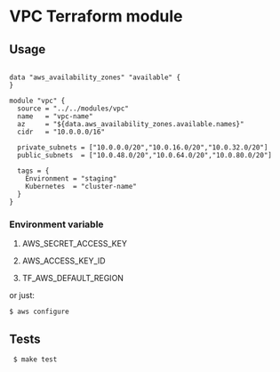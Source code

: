# VPC Terraform module

## Usage

```hcl

data "aws_availability_zones" "available" {
}

module "vpc" {
  source = "../../modules/vpc"
  name   = "vpc-name"
  az     = "${data.aws_availability_zones.available.names}"
  cidr   = "10.0.0.0/16"

  private_subnets = ["10.0.0.0/20","10.0.16.0/20","10.0.32.0/20"]
  public_subnets  = ["10.0.48.0/20","10.0.64.0/20","10.0.80.0/20"]

  tags = {
    Environment = "staging"
    Kubernetes  = "cluster-name"
  }
}
```
### Environment variable

1. AWS_SECRET_ACCESS_KEY

2. AWS_ACCESS_KEY_ID

3. TF_AWS_DEFAULT_REGION

or just:
   
    $ aws configure

## Tests

```shell
 $ make test
```
